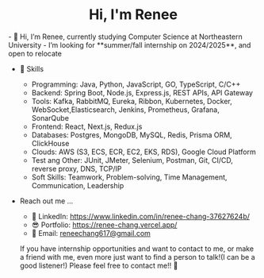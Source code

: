 <h1 align="center">Hi, I'm Renee </h1>
- 👋 Hi, I’m Renee, currently studying Computer Science at Northeastern University
  - I’m looking for **summer/fall internship on 2024/2025**, and open to relocate

- 🚀 Skills
  - Programming: Java, Python, JavaScript, GO, TypeScript, C/C++
  - Backend: Spring Boot, Node.js, Express.js, REST APIs, API Gateway
  - Tools: Kafka, RabbitMQ, Eureka, Ribbon, Kubernetes, Docker, WebSocket,Elasticsearch, Jenkins, Prometheus, Grafana, SonarQube
  - Frontend: React, Next.js, Redux.js
  - Databases: Postgres, MongoDB, MySQL, Redis, Prisma ORM, ClickHouse
  - Clouds: AWS (S3, ECS, ECR, EC2, EKS, RDS), Google Cloud Platform
  - Test ang Other: JUnit, JMeter, Selenium, Postman, Git, CI/CD, reverse proxy, DNS, TCP/IP
  - Soft Skills: Teamwork, Problem-solving, Time Management, Communication, Leadership

  
- Reach out me ...
  - 💼 LinkedIn: https://www.linkedin.com/in/renee-chang-37627624b/
  - 😎 Portfolio: https://renee-chang.vercel.app/
  - 🌹 Email: reneechang617@gmail.com


  If you have internship opportunities and want to contact to me, or make a friend with me, even more just want to find a person to talk!(I can be a good listener!)
  Please feel free to contact me!! 🤝
<!---
Reneechang17/Reneechang17 is a ✨ special ✨ repository because its `README.md` (this file) appears on your GitHub profile.
You can click the Preview link to take a look at your changes.
--->
